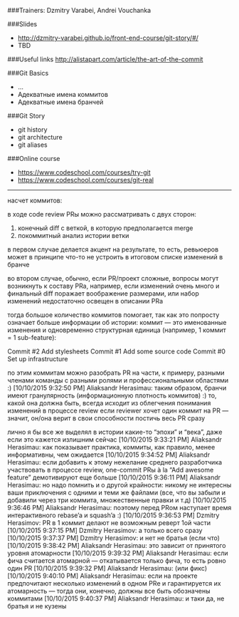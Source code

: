 ###Trainers: Dzmitry Varabei, Andrei Vouchanka  

###Slides
- http://dzmitry-varabei.github.io/front-end-course/git-story/#/
- TBD

###Useful links
http://alistapart.com/article/the-art-of-the-commit

###Git Basics
  - ...
  - Адекватные имена коммитов
  - Адекватные имена бранчей

###Git Story
- git history
- git architecture
- git aliases

###Online course
- https://www.codeschool.com/courses/try-git
- https://www.codeschool.com/courses/git-real

----------

насчет коммитов:

в ходе code review PRы можно рассматривать с двух сторон:
1. конечный diff с веткой, в которую предполагается merge
2. покоммитный анализ истории ветки

в первом случае делается акцент на результате, то есть, ревьюеров может в принципе что-то не устроить в итоговом списке изменений в бранче

во втором случае, обычно, если PR/проект сложные, вопросы могут возникнуть к составу PRa, например, если изменений очень много и финальный diff поражает воображение размерами, или набор изменений недостаточно освещен в описании PRа

тогда большое количество коммитов помогает, так как это попросту означает больше информации об истории: коммит — это именованные изменения и одновременно структурная единица (например, 1 коммит = 1 sub-feature):

Commit #2  Add stylesheets
Commit #1  Add some source code
Commit #0  Set up infrastructure

по этим коммитам можно разобрать PR на части, к примеру, разными членами команды с разными ролями и профессиональными областями :)
[10/10/2015 9:32:50 PM] Aliaksandr Herasimau: таким образом, бранчи имеют гранулярность (информационную плотность коммитов) :)
то, какой она должна быть, всегда исходит из облегчения понимания изменений в процессе review
если reviewer хочет один коммит на PR — значит, он/она верит в свои способности постичь весь PR сразу

лично я бы все же выделял в истории какие-то “эпохи” и “века”, даже если это кажется излишним сейчас
[10/10/2015 9:33:21 PM] Aliaksandr Herasimau: как показывает практика, коммиты, как правило, менее информативны, чем ожидается
[10/10/2015 9:34:52 PM] Aliaksandr Herasimau: если добавить к этому нежелание среднего разработчика участвовать в процессе review, one-commit PRы à la “Add awesome feature” демотивируют еще больше
[10/10/2015 9:36:11 PM] Aliaksandr Herasimau:  но надо помнить и о другой крайности: никому не интересны ваши приключения с одними и теми же  файлами (все, что вы забыли и добавили через три коммита, множественные правки и т.д)
[10/10/2015 9:36:46 PM] Aliaksandr Herasimau: поэтому перед PRом наступает время интерактивного rebase’a и squash’a :)
[10/10/2015 9:36:53 PM] Dzmitry Herasimov: PR в 1 коммит делают не возможным реверт 1ой части
[10/10/2015 9:37:15 PM] Dzmitry Herasimov: а только всего сразу
[10/10/2015 9:37:37 PM] Dzmitry Herasimov: и нет не братья (если что)
[10/10/2015 9:38:42 PM] Aliaksandr Herasimau: это зависит от принятого уровня атомарности
[10/10/2015 9:39:32 PM] Aliaksandr Herasimau: если фича считается атомарной — откатывается только фича, то есть ровно один PR
[10/10/2015 9:39:32 PM] Aliaksandr Herasimau: (или фикс)
[10/10/2015 9:40:10 PM] Aliaksandr Herasimau: если на проекте предпочитают несколько изменений в одном PRе и гарантируется их атомарность — тогда они, конечно, должны все быть обозначены коммитами
[10/10/2015 9:40:37 PM] Aliaksandr Herasimau: и таки да, не братья и не кузены